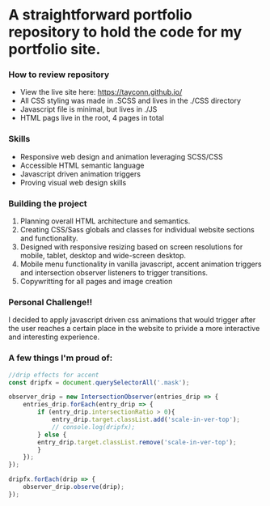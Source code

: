 # A straightforward portfolio repository to hold the code for my portfolio site.

### How to review repository
- View the live site here: https://tayconn.github.io/ 
- All CSS styling was made in .SCSS and lives in the ./CSS directory
- Javascript file is minimal, but lives in ./JS
- HTML pags live in the root, 4 pages in total 

### Skills
- Responsive web design and animation leveraging SCSS/CSS
- Accessible HTML semantic language
- Javascript driven animation triggers
- Proving visual web design skills

### Building the project

1. Planning overall HTML architecture and semantics.
2. Creating CSS/Sass globals and classes for individual website sections and functionality.
3. Designed with responsive resizing based on screen resolutions for mobile, tablet, desktop and wide-screen desktop.
4. Mobile menu functionality in vanilla javascript, accent animation triggers and intersection observer listeners to trigger transitions.
5. Copywritting for all pages and image creation

### Personal Challenge!!

I decided to apply javascript driven css animations that would trigger after the user reaches a certain place in the website to privide a more interactive and interesting experience.

### A few things I'm proud of:
```js
//drip effects for accent
const dripfx = document.querySelectorAll('.mask');

observer_drip = new IntersectionObserver(entries_drip => {
    entries_drip.forEach(entry_drip => {
        if (entry_drip.intersectionRatio > 0){
            entry_drip.target.classList.add('scale-in-ver-top');
            // console.log(dripfx);
        } else {
        entry_drip.target.classList.remove('scale-in-ver-top');
        }
    });
});

dripfx.forEach(drip => {
    observer_drip.observe(drip);
});
```
